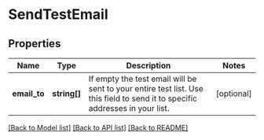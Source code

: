 # SendTestEmail

## Properties
Name | Type | Description | Notes
------------ | ------------- | ------------- | -------------
**email_to** | **string[]** | If empty the test email will be sent to your entire test list. Use this field to send it to specific addresses in your list. | [optional] 

[[Back to Model list]](../README.md#documentation-for-models) [[Back to API list]](../README.md#documentation-for-api-endpoints) [[Back to README]](../README.md)


